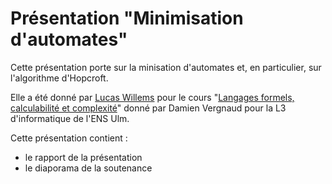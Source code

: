 # Présentation "Minimisation d'automates"

Cette présentation porte sur la minisation d'automates et, en particulier, sur l'algorithme d'Hopcroft.

Elle a été donné par [Lucas Willems](http://www.lucaswillems.com) pour le cours "[Langages formels, calculabilité et complexité](http://www.di.ens.fr/~vergnaud/lfcc.html)" donné par Damien Vergnaud pour la L3 d'informatique de l'ENS Ulm.

Cette présentation contient :
- le rapport de la présentation
- le diaporama de la soutenance